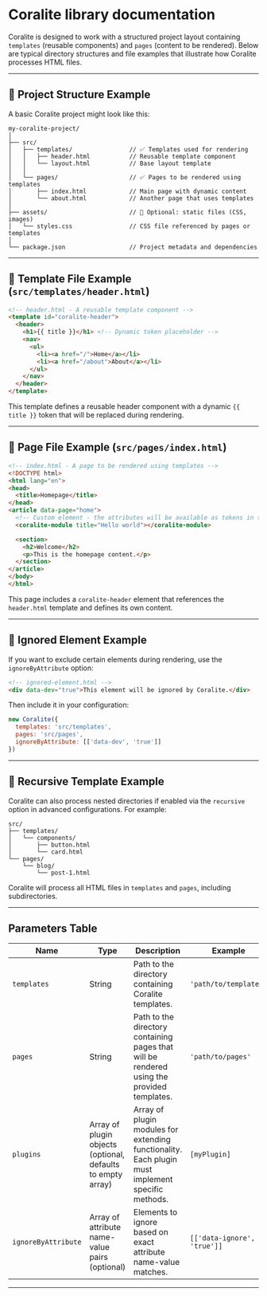 # Coralite library documentation

Coralite is designed to work with a structured project layout containing `templates` (reusable components) and `pages` (content to be rendered). Below are typical directory structures and file examples that illustrate how Coralite processes HTML files.

---

## 📁 Project Structure Example

A basic Coralite project might look like this:

```
my-coralite-project/
│
├── src/  
│   ├── templates/                // ✅ Templates used for rendering
│   │   ├── header.html           // Reusable template component
│   │   └── layout.html           // Base layout template
│   │
│   └── pages/                    // ✅ Pages to be rendered using templates
│       ├── index.html            // Main page with dynamic content
│       └── about.html            // Another page that uses templates
│
├── assets/                       // 📁 Optional: static files (CSS, images)
│   └── styles.css                // CSS file referenced by pages or templates
│
└── package.json                  // Project metadata and dependencies
```

---

## 📄 Template File Example (`src/templates/header.html`)

```html
<!-- header.html - A reusable template component -->
<template id="coralite-header">
  <header>
    <h1>{{ title }}</h1> <!-- Dynamic token placeholder -->
    <nav>
      <ul>
        <li><a href="/">Home</a></li>
        <li><a href="/about">About</a></li>
      </ul>
    </nav>
  </header>
</template>
```

This template defines a reusable header component with a dynamic `{{ title }}` token that will be replaced during rendering.

---

## 📄 Page File Example (`src/pages/index.html`)

```html
<!-- index.html - A page to be rendered using templates -->
<!DOCTYPE html>
<html lang="en">
<head>
  <title>Homepage</title>
</head>  
<article data-page="home">
  <!-- Custom element - the attributes will be available as tokens in the template -->
  <coralite-module title="Hello world"></coralite-module>

  <section>
    <h2>Welcome</h2>
    <p>This is the homepage content.</p>
  </section>
</article>
</body>
</html>
```

This page includes a `coralite-header` element that references the `header.html` template and defines its own content.

---

## 📌 Ignored Element Example

If you want to exclude certain elements during rendering, use the `ignoreByAttribute` option:

```html
<!-- ignored-element.html -->
<div data-dev="true">This element will be ignored by Coralite.</div>
```

Then include it in your configuration:

```javascript
new Coralite({
  templates: 'src/templates',
  pages: 'src/pages',
  ignoreByAttribute: [['data-dev', 'true']]
})
```

---

## 📁 Recursive Template Example

Coralite can also process nested directories if enabled via the `recursive` option in advanced configurations. For example:

```
src/
├── templates/
│   └── components/
│       ├── button.html
│       └── card.html
└── pages/
    └── blog/
        └── post-1.html
```

Coralite will process all HTML files in `templates` and `pages`, including subdirectories.

---

## Parameters Table  

| **Name**           | **Type**                                                                 | **Description**                                                                                     | **Example**                                      |
|--------------------|--------------------------------------------------------------------------|-----------------------------------------------------------------------------------------------------|--------------------------------------------------|
| `templates`        | String                                                                  | Path to the directory containing Coralite templates.                                                | `'path/to/templates'`                                 |
| `pages`            | String                                                                  | Path to the directory containing pages that will be rendered using the provided templates.         | `'path/to/pages'`                                     |
| `plugins`          | Array of plugin objects (optional, defaults to empty array)             | Array of plugin modules for extending functionality. Each plugin must implement specific methods. | `[myPlugin]`                                    |
| `ignoreByAttribute`| Array of attribute name-value pairs (optional)                          | Elements to ignore based on exact attribute name-value matches.                                     | `[['data-ignore', 'true']]`                     |

---
